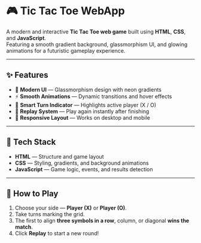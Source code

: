 # 🎮 Tic Tac Toe WebApp  

A modern and interactive **Tic Tac Toe web game** built using **HTML**, **CSS**, and **JavaScript**.  
Featuring a smooth gradient background, glassmorphism UI, and glowing animations for a futuristic gameplay experience.

---

## ✨ Features  
- 🎨 **Modern UI** — Glassmorphism design with neon gradients  
- ⚡ **Smooth Animations** — Dynamic transitions and hover effects  
- 🧠 **Smart Turn Indicator** — Highlights active player (X / O)  
- 🔁 **Replay System** — Play again instantly after finishing  
- 📱 **Responsive Layout** — Works on desktop and mobile  

---

## 🧩 Tech Stack  
- **HTML** — Structure and game layout  
- **CSS** — Styling, gradients, and background animations  
- **JavaScript** — Game logic, events, and results detection  

---

## 🚀 How to Play  
1. Choose your side — **Player (X)** or **Player (O)**.  
2. Take turns marking the grid.  
3. The first to align **three symbols in a row**, column, or diagonal **wins the match**.  
4. Click **Replay** to start a new round!  
